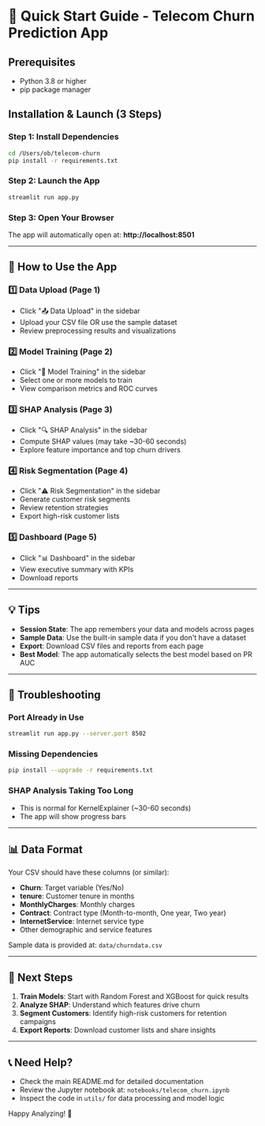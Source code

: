 # 🚀 Quick Start Guide - Telecom Churn Prediction App

## Prerequisites
- Python 3.8 or higher
- pip package manager

## Installation & Launch (3 Steps)

### Step 1: Install Dependencies
```bash
cd /Users/ob/telecom-churn
pip install -r requirements.txt
```

### Step 2: Launch the App
```bash
streamlit run app.py
```

### Step 3: Open Your Browser
The app will automatically open at: **http://localhost:8501**

---

## 📱 How to Use the App

### 1️⃣ **Data Upload** (Page 1)
- Click "📤 Data Upload" in the sidebar
- Upload your CSV file OR use the sample dataset
- Review preprocessing results and visualizations

### 2️⃣ **Model Training** (Page 2)
- Click "🤖 Model Training" in the sidebar
- Select one or more models to train
- View comparison metrics and ROC curves

### 3️⃣ **SHAP Analysis** (Page 3)
- Click "🔍 SHAP Analysis" in the sidebar
- Compute SHAP values (may take ~30-60 seconds)
- Explore feature importance and top churn drivers

### 4️⃣ **Risk Segmentation** (Page 4)
- Click "⚠️ Risk Segmentation" in the sidebar
- Generate customer risk segments
- Review retention strategies
- Export high-risk customer lists

### 5️⃣ **Dashboard** (Page 5)
- Click "📊 Dashboard" in the sidebar
- View executive summary with KPIs
- Download reports

---

## 💡 Tips

- **Session State**: The app remembers your data and models across pages
- **Sample Data**: Use the built-in sample data if you don't have a dataset
- **Export**: Download CSV files and reports from each page
- **Best Model**: The app automatically selects the best model based on PR AUC

---

## 🐛 Troubleshooting

### Port Already in Use
```bash
streamlit run app.py --server.port 8502
```

### Missing Dependencies
```bash
pip install --upgrade -r requirements.txt
```

### SHAP Analysis Taking Too Long
- This is normal for KernelExplainer (~30-60 seconds)
- The app will show progress bars

---

## 📊 Data Format

Your CSV should have these columns (or similar):
- **Churn**: Target variable (Yes/No)
- **tenure**: Customer tenure in months
- **MonthlyCharges**: Monthly charges
- **Contract**: Contract type (Month-to-month, One year, Two year)
- **InternetService**: Internet service type
- Other demographic and service features

Sample data is provided at: `data/churndata.csv`

---

## 🎯 Next Steps

1. **Train Models**: Start with Random Forest and XGBoost for quick results
2. **Analyze SHAP**: Understand which features drive churn
3. **Segment Customers**: Identify high-risk customers for retention campaigns
4. **Export Reports**: Download customer lists and share insights

---

## 📞 Need Help?

- Check the main README.md for detailed documentation
- Review the Jupyter notebook at: `notebooks/telecom_churn.ipynb`
- Inspect the code in `utils/` for data processing and model logic

Happy Analyzing! 🎉

